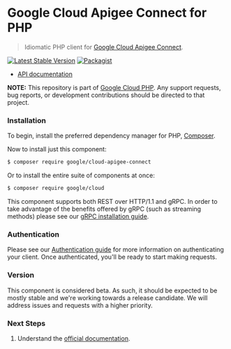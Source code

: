 # Google Cloud Apigee Connect for PHP

> Idiomatic PHP client for [Google Cloud Apigee Connect](https://cloud.google.com/apigee).

[![Latest Stable Version](https://poser.pugx.org/google/cloud-apigee-connect/v/stable)](https://packagist.org/packages/google/cloud-apigee-connect) [![Packagist](https://img.shields.io/packagist/dm/google/cloud-apigee-connect.svg)](https://packagist.org/packages/google/cloud-apigee-connect)

* [API documentation](http://googleapis.github.io/google-cloud-php/#/docs/cloud-apigee-connect/latest/apigeeconnect/readme)

**NOTE:** This repository is part of [Google Cloud PHP](https://github.com/googleapis/google-cloud-php). Any
support requests, bug reports, or development contributions should be directed to
that project.

### Installation

To begin, install the preferred dependency manager for PHP, [Composer](https://getcomposer.org/).

Now to install just this component:

```sh
$ composer require google/cloud-apigee-connect
```

Or to install the entire suite of components at once:

```sh
$ composer require google/cloud
```

This component supports both REST over HTTP/1.1 and gRPC. In order to take advantage of the benefits offered by gRPC (such as streaming methods)
please see our [gRPC installation guide](https://cloud.google.com/php/grpc).

### Authentication

Please see our [Authentication guide](https://github.com/googleapis/google-cloud-php/blob/main/AUTHENTICATION.md) for more information
on authenticating your client. Once authenticated, you'll be ready to start making requests.


### Version

This component is considered beta. As such, it should be expected to be mostly
stable and we're working towards a release candidate. We will address issues
and requests with a higher priority.

### Next Steps

1. Understand the [official documentation](https://cloud.google.com/apigee/docs).
